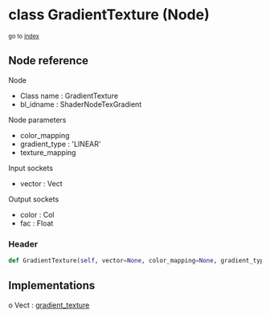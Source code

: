 # class GradientTexture (Node)

<sub>go to [index](/docs/index.md)</sub>

## Node reference

Node
 - Class name : GradientTexture
 - bl_idname : ShaderNodeTexGradient

Node parameters
 - color_mapping
 - gradient_type : 'LINEAR'
 - texture_mapping

Input sockets
 - vector : Vect

Output sockets
 - color : Col
 - fac : Float

### Header

``` python
def GradientTexture(self, vector=None, color_mapping=None, gradient_type='LINEAR', texture_mapping=None, node_label=None, node_color=None):
```

## Implementations

o Vect : [gradient_texture](/docs/classes/gradient_texture.md) 

